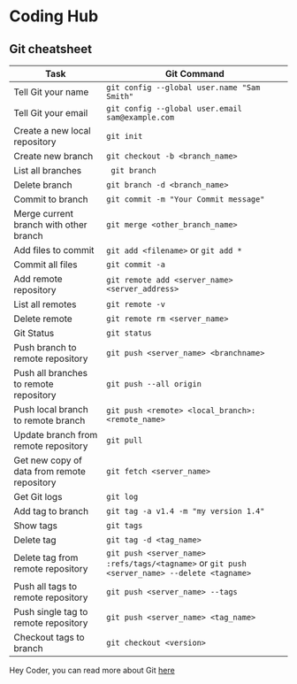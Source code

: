 # Coding Hub 
## Git cheatsheet
| Task | Git Command
| -------- | -------- |
| Tell Git your name | ```git config --global user.name "Sam Smith" ```|
| Tell Git your email | ``` git config --global user.email sam@example.com ```|
| Create a new local repository | ```git init```|
| Create new branch | ```git checkout -b <branch_name> ```|
| List all branches | ``` git branch```|
| Delete branch | ``` git branch -d <branch_name> ```|
| Commit to branch | ```git commit -m "Your Commit message"```|
| Merge current branch with other branch | ```git merge <other_branch_name> ```
| Add files to commit| ```git add <filename>``` or ```git add * ```|
| Commit all files | ```git commit -a```|
| Add remote repository | ```git remote add <server_name> <server_address>```|
| List all remotes | ```git remote -v ```|
| Delete remote | ```git remote rm <server_name>```|
| Git Status | ```git status```|
| Push branch to remote repository| ```git push <server_name> <branchname>```|
| Push all branches to remote repository | ```git push --all origin```|
| Push local branch to remote branch | ```git push <remote> <local_branch>:<remote_name>```|
|Update branch from remote repository| ```git pull```|
| Get new copy of data from remote repository| ```git fetch <server_name>```|
| Get Git logs| ```git log```|
| Add tag to branch | ```git tag -a v1.4 -m "my version 1.4"``` |
| Show tags | ```git tags```|
| Delete tag | ```git tag -d <tag_name>```|
| Delete tag from remote repository | ```git push <server_name> :refs/tags/<tagname>``` or ```git push <server_name> --delete <tagname>```|
| Push all tags to remote repository | ```git push <server_name> --tags ```|
| Push single tag to remote repository| ```git push <server_name> <tag_name>```|
| Checkout tags to branch | ```git checkout <version>```|

Hey Coder, you can read more about Git [here](https://git-scm.com/doc)
